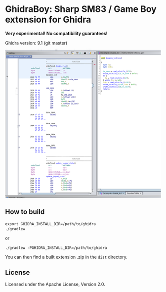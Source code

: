 # GhidraBoy: Sharp SM83 / Game Boy extension for Ghidra

**Very experimental! No compatibility guarantees!**

Ghidra version: 9.1 (git master)

![Tetris disassembly](screenshot.png)

## How to build

```
export GHIDRA_INSTALL_DIR=/path/to/ghidra
./gradlew
```

or

```
./gradlew -PGHIDRA_INSTALL_DIR=/path/to/ghidra
```

You can then find a built extension .zip in the `dist` directory.

## License

Licensed under the Apache License, Version 2.0.
